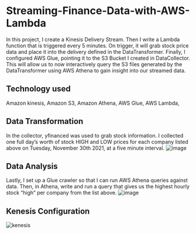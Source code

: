 # Streaming-Finance-Data-with-AWS-Lambda

In this project, I create a Kinesis Delivery Stream. Then I write a Lambda function that is triggered every 5 minutes. 
On trigger, it will grab stock price data and place it into the delivery defined in the DataTransformer. 
Finally, I configured AWS Glue, pointing it to the S3 Bucket I created in DataCollector.
This will allow us to now interactively query the S3 files generated by the DataTransformer using AWS Athena to gain insight into our streamed data. 
## Technology used
Amazon kinesis, Amazon S3, Amazon Athena, AWS Glue, AWS Lambda, 


## Data Transformation
In the collector, yfinanced was used to grab stock information.
I collected one full day’s worth of stock HIGH and LOW prices for each company listed above on Tuesday, November 30th 2021, at a five minute interval. 
![image](https://user-images.githubusercontent.com/95451679/146657054-83aa1a94-94c8-478a-b759-3beb25c5857a.png)



## Data Analysis
Lastly, I set up a Glue crawler so that I can run AWS Athena queries against data. 
Then, in Athena, write and run a query that gives us the highest hourly stock “high” per company from the list above.
![image](https://user-images.githubusercontent.com/95451679/146657275-888fa5f1-f72d-4939-a9ee-af02d5b4425c.png)


## Kenesis Configuration
![kenesis](https://user-images.githubusercontent.com/95451679/146657315-23d44785-a31b-44a7-9cef-e4c05f23d443.png)

